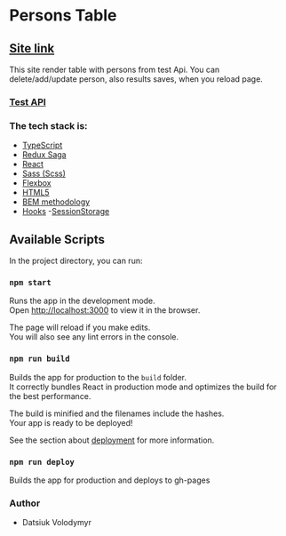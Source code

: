 # Persons Table

## [Site link](https://vladimir21500.github.io/persons-table/)

This site render table with persons from test Api.
You can delete/add/update person, also results saves, when you reload page.

### [Test API](https://mockapi.io/)

### The tech stack is:

- [TypeScript](https://www.typescriptlang.org/)
- [Redux Saga](https://redux-saga.js.org/)
- [React](https://ru.reactjs.org/)
- [Sass (Scss)](https://sass-lang.com/)
- [Flexbox](https://en.wikipedia.org/wiki/CSS_Flexible_Box_Layout)
- [HTML5](https://en.wikipedia.org/wiki/HTML5)
- [BEM methodology](https://en.bem.info/methodology/)
- [Hooks](https://ru.reactjs.org/docs/hooks-intro.html) -[SessionStorage](https://developer.mozilla.org/en-US/docs/Web/API/Window/sessionStorage)

## Available Scripts

In the project directory, you can run:

### `npm start`

Runs the app in the development mode.\
Open [http://localhost:3000](http://localhost:3000) to view it in the browser.

The page will reload if you make edits.\
You will also see any lint errors in the console.

### `npm run build`

Builds the app for production to the `build` folder.\
It correctly bundles React in production mode and optimizes the build for the best performance.

The build is minified and the filenames include the hashes.\
Your app is ready to be deployed!

See the section about [deployment](https://facebook.github.io/create-react-app/docs/deployment) for more information.

### `npm run deploy`

Builds the app for production and deploys to gh-pages

### Author

- Datsiuk Volodymyr
